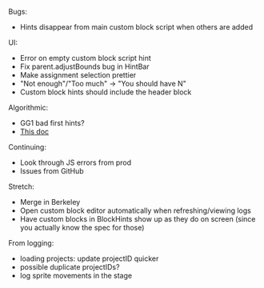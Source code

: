 Bugs:
* Hints disappear from main custom block script when others are added

UI:
* Error on empty custom block script hint
* Fix parent.adjustBounds bug in HintBar
* Make assignment selection prettier
* "Not enough"/"Too much" -> "You should have N"
* Custom block hints should include the header block

Algorithmic:
* GG1 bad first hints?
* [This doc](https://docs.google.com/document/d/1_t-jeOH34-yaK4aXZpbNDNnAvZt5m4d-1ZY2gTcSQ6o/edit)

Continuing:
* Look through JS errors from prod
* Issues from GitHub

Stretch:
* Merge in Berkeley
* Open custom block editor automatically when refreshing/viewing logs
* Have custom blocks in BlockHints show up as they do on screen (since you actually know the spec for those)

From logging:
* loading projects: update projectID quicker
* possible duplicate projectIDs?
* log sprite movements in the stage
